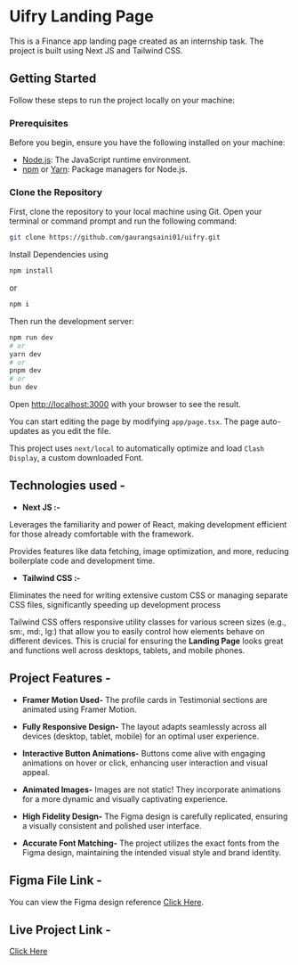 
# Uifry Landing Page

This is a Finance app landing page created as an internship task. The project is built using Next JS and Tailwind CSS.

## Getting Started

Follow these steps to run the project locally on your machine:

### Prerequisites

Before you begin, ensure you have the following installed on your machine:

- [Node.js](https://nodejs.org/en/): The JavaScript runtime environment.
- [npm](https://www.npmjs.com/) or [Yarn](https://yarnpkg.com/): Package managers for Node.js.

### Clone the Repository

First, clone the repository to your local machine using Git. Open your terminal or command prompt and run the following command:

```bash
git clone https://github.com/gaurangsaini01/uifry.git
```

Install Dependencies using
```bash
npm install 
```
or
```bash
npm i
```

Then run the development server:

```bash
npm run dev
# or
yarn dev
# or
pnpm dev
# or
bun dev
```

Open [http://localhost:3000](http://localhost:3000) with your browser to see the result.

You can start editing the page by modifying `app/page.tsx`. The page auto-updates as you edit the file.

This project uses `next/local` to automatically optimize and load `Clash Display`, a custom downloaded Font.

## Technologies used -

* **Next JS :-**

Leverages the familiarity and power of React, making development efficient for those already comfortable with the framework.

Provides features like data fetching, image optimization, and more, reducing boilerplate code and development time.

* **Tailwind CSS :-**

Eliminates the need for writing extensive custom CSS or managing separate CSS files, significantly speeding up development process

Tailwind CSS offers responsive utility classes for various screen sizes (e.g., sm:, md:, lg:) that allow you to easily control how elements behave on different devices. This is crucial for ensuring the **Landing Page** looks great and functions well across desktops, tablets, and mobile phones.

## Project Features -

* **Framer Motion Used-** The profile cards in Testimonial sections are animated using Framer Motion.

* **Fully Responsive Design-** The layout adapts seamlessly across all devices (desktop, tablet, mobile) for an optimal user experience.
* **Interactive Button Animations-** Buttons come alive with engaging animations on hover or click, enhancing user interaction and visual appeal.
* **Animated Images-** Images are not static! They incorporate animations for a more dynamic and visually captivating experience.
* **High Fidelity Design-** The Figma design is carefully replicated, ensuring a visually consistent and polished user interface.
* **Accurate Font Matching-** The project utilizes the exact fonts from the Figma design, maintaining the intended visual style and brand identity.

## Figma File Link -

You can view the Figma design reference [Click Here](https://www.figma.com/design/vBnSxBEHcAYXNAuQ6qWIoh/App-Landing-Page-Finance-Bank-Money-(Community)?node-id=0-1&t=QNxIdfsk49GLLWTC-0).


## Live Project Link -

[Click Here](https://uifry-ten-blue.vercel.app/)


